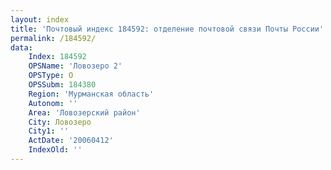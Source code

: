```yaml
---
layout: index
title: 'Почтовый индекс 184592: отделение почтовой связи Почты России'
permalink: /184592/
data:
    Index: 184592
    OPSName: 'Ловозеро 2'
    OPSType: О
    OPSSubm: 184380
    Region: 'Мурманская область'
    Autonom: ''
    Area: 'Ловозерский район'
    City: Ловозеро
    City1: ''
    ActDate: '20060412'
    IndexOld: ''
---
```


